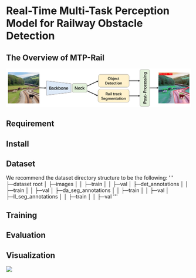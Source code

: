 # Real-Time Multi-Task Perception Model for Railway Obstacle Detection 
## The Overview of MTP-Rail

<img src="paper/Doc/1.png" width="800px">


## Requirement

## Install


## Dataset

We recommend the dataset directory structure to be the following:
'''
├─dataset root
│ ├─images
│ │ ├─train
│ │ ├─val
│ ├─det_annotations
│ │ ├─train
│ │ ├─val
│ ├─da_seg_annotations
│ │ ├─train
│ │ ├─val
│ ├─ll_seg_annotations
│ │ ├─train
│ │ ├─val
'''

## Training

## Evaluation

## Visualization

![](paper/Doc/2.png)

